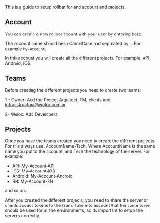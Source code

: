 This is a guide to setup rollbar for and account and projects.

## Account

You can create a new rollbar acount with your user by entering [here](https://rollbar.com/account/create/)

The account name should be in CamelCase and separated by `-`. For example `My-Account`.

In this account you will create all the different projects. For example, API, Android, iOS.

## Teams

Before creating the different projects you need to create two teams:

1 - Owner: Add the Project Arquitect, TM, clients and infraestructura@wolox.com.ar

2- Wolox: Add Developers

## Projects

Once you have the teams created you need to create the different projects. For this always use: AccountName-Tech. Where AccountName is the same name you put to the account, and Tech the technology of the server. For example:
- API: My-Account-API
- iOS: My-Account-iOS
- Android: My-Account-Android
- RN: My-Account-RN

and so on..

After you created the different projects, you need to share the server or clients access tokens to the team. Take into account that the same token should be used for all the environments, so its important to setup the servers correctly.
